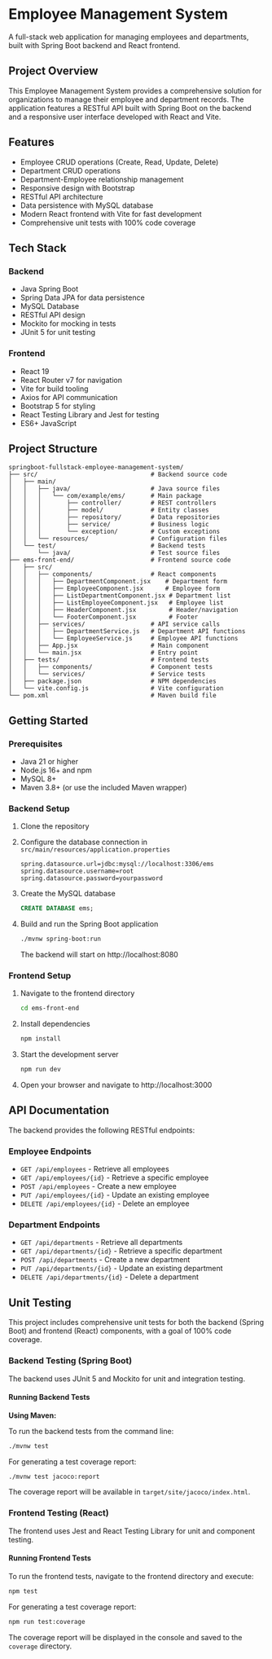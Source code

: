 # Employee Management System

A full-stack web application for managing employees and departments, built with Spring Boot backend and React frontend.

## Project Overview

This Employee Management System provides a comprehensive solution for organizations to manage their employee and department records. The application features a RESTful API built with Spring Boot on the backend and a responsive user interface developed with React and Vite.

## Features

- Employee CRUD operations (Create, Read, Update, Delete)
- Department CRUD operations
- Department-Employee relationship management
- Responsive design with Bootstrap
- RESTful API architecture
- Data persistence with MySQL database
- Modern React frontend with Vite for fast development
- Comprehensive unit tests with 100% code coverage

## Tech Stack

### Backend
- Java Spring Boot
- Spring Data JPA for data persistence
- MySQL Database
- RESTful API design
- Mockito for mocking in tests
- JUnit 5 for unit testing

### Frontend
- React 19
- React Router v7 for navigation
- Vite for build tooling
- Axios for API communication
- Bootstrap 5 for styling
- React Testing Library and Jest for testing
- ES6+ JavaScript

## Project Structure

```
springboot-fullstack-employee-management-system/
├── src/                               # Backend source code
│   ├── main/
│   │   ├── java/                      # Java source files
│   │   │   └── com/example/ems/       # Main package
│   │   │       ├── controller/        # REST controllers
│   │   │       ├── model/             # Entity classes
│   │   │       ├── repository/        # Data repositories
│   │   │       ├── service/           # Business logic
│   │   │       └── exception/         # Custom exceptions
│   │   └── resources/                 # Configuration files
│   └── test/                          # Backend tests
│       └── java/                      # Test source files
├── ems-front-end/                     # Frontend source code
│   ├── src/
│   │   ├── components/                # React components
│   │   │   ├── DepartmentComponent.jsx    # Department form
│   │   │   ├── EmployeeComponent.jsx      # Employee form
│   │   │   ├── ListDepartmentComponent.jsx # Department list
│   │   │   ├── ListEmployeeComponent.jsx   # Employee list
│   │   │   ├── HeaderComponent.jsx         # Header/navigation
│   │   │   └── FooterComponent.jsx         # Footer
│   │   ├── services/                  # API service calls
│   │   │   ├── DepartmentService.js   # Department API functions
│   │   │   └── EmployeeService.js     # Employee API functions
│   │   ├── App.jsx                    # Main component
│   │   └── main.jsx                   # Entry point
│   ├── tests/                         # Frontend tests
│   │   ├── components/                # Component tests
│   │   └── services/                  # Service tests
│   ├── package.json                   # NPM dependencies
│   └── vite.config.js                 # Vite configuration
└── pom.xml                            # Maven build file
```

## Getting Started

### Prerequisites

- Java 21 or higher
- Node.js 16+ and npm
- MySQL 8+
- Maven 3.8+ (or use the included Maven wrapper)

### Backend Setup

1. Clone the repository

2. Configure the database connection in `src/main/resources/application.properties`
   ```properties
   spring.datasource.url=jdbc:mysql://localhost:3306/ems
   spring.datasource.username=root
   spring.datasource.password=yourpassword
   ```

3. Create the MySQL database
   ```sql
   CREATE DATABASE ems;
   ```

4. Build and run the Spring Boot application
   ```bash
   ./mvnw spring-boot:run
   ```
   The backend will start on http://localhost:8080

### Frontend Setup

1. Navigate to the frontend directory
   ```bash
   cd ems-front-end
   ```

2. Install dependencies
   ```bash
   npm install
   ```

3. Start the development server
   ```bash
   npm run dev
   ```

4. Open your browser and navigate to http://localhost:3000

## API Documentation

The backend provides the following RESTful endpoints:

### Employee Endpoints
- `GET /api/employees` - Retrieve all employees
- `GET /api/employees/{id}` - Retrieve a specific employee
- `POST /api/employees` - Create a new employee
- `PUT /api/employees/{id}` - Update an existing employee
- `DELETE /api/employees/{id}` - Delete an employee

### Department Endpoints
- `GET /api/departments` - Retrieve all departments
- `GET /api/departments/{id}` - Retrieve a specific department
- `POST /api/departments` - Create a new department
- `PUT /api/departments/{id}` - Update an existing department
- `DELETE /api/departments/{id}` - Delete a department

## Unit Testing

This project includes comprehensive unit tests for both the backend (Spring Boot) and frontend (React) components, with a goal of 100% code coverage.

### Backend Testing (Spring Boot)

The backend uses JUnit 5 and Mockito for unit and integration testing.

#### Running Backend Tests

**Using Maven:**

To run the backend tests from the command line:

```bash
./mvnw test
```

For generating a test coverage report:

```bash
./mvnw test jacoco:report
```

The coverage report will be available in `target/site/jacoco/index.html`.

### Frontend Testing (React)

The frontend uses Jest and React Testing Library for unit and component testing.

#### Running Frontend Tests

To run the frontend tests, navigate to the frontend directory and execute:
```bash
npm test
```

For generating a test coverage report:
```bash
npm run test:coverage
```

The coverage report will be displayed in the console and saved to the `coverage` directory.